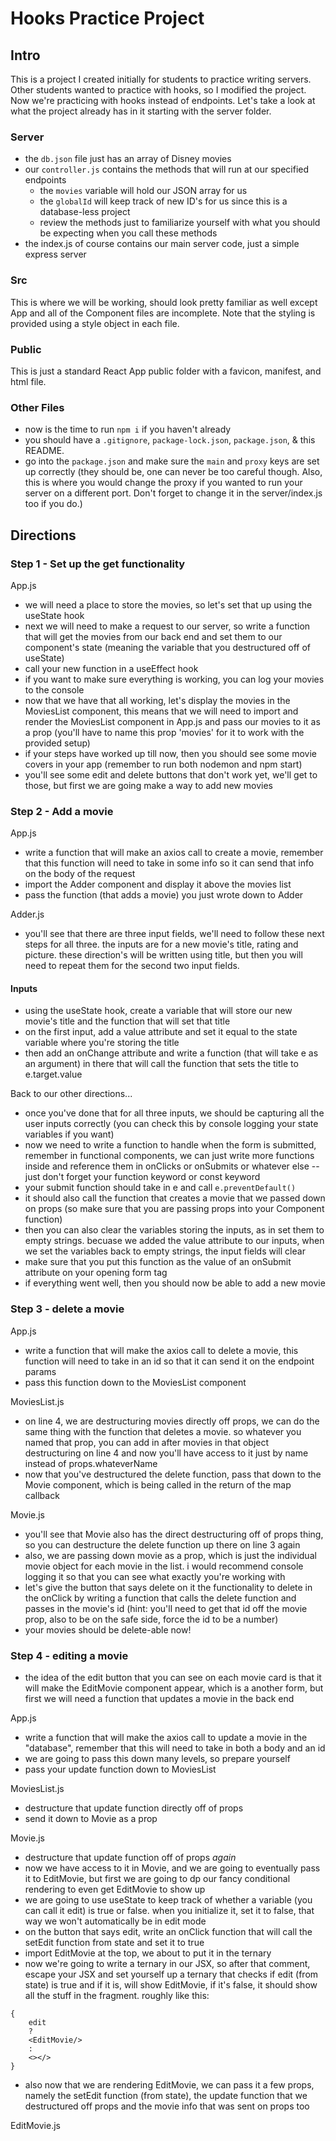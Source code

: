 # Hooks Practice Project

## Intro

This is a project I created initially for students to practice writing servers. Other students wanted to practice with hooks, so I modified the project. Now we're practicing with hooks instead of endpoints. Let's take a look at what the project already has in it starting with the server folder.

### Server
- the ```db.json``` file just has an array of Disney movies
- our ```controller.js``` contains the methods that will run at our specified endpoints
    - the ```movies``` variable will hold our JSON array for us
    - the ```globalId``` will keep track of new ID's for us since this is a database-less project
    - review the methods just to familiarize yourself with what you should be expecting when you call these methods
- the index.js of course contains our main server code, just a simple express server

### Src
This is where we will be working, should look pretty familiar as well except App and all of the Component files are incomplete. Note that the styling is provided using a style object in each file.

### Public
This is just a standard React App public folder with a favicon, manifest, and html file.

### Other Files
- now is the time to run ```npm i``` if you haven't already
- you should have a ```.gitignore```, ```package-lock.json```, ```package.json```, & this README.
- go into the ```package.json``` and make sure the ```main``` and ```proxy``` keys are set up correctly (they should be, one can never be too careful though. Also, this is where you would change the proxy if you wanted to run your server on a different port. Don't forget to change it in the server/index.js too if you do.)

## Directions

### Step 1 - Set up the get functionality

App.js
- we will need a place to store the movies, so let's set that up using the useState hook
- next we will need to make a request to our server, so write a function that will get the movies from our back end and set them to our component's state (meaning the variable that you destructured off of useState)
- call your new function in a useEffect hook
- if you want to make sure everything is working, you can log your movies to the console
- now that we have that all working, let's display the movies in the MoviesList component, this means that we will need to import and render the MoviesList component in App.js and pass our movies to it as a prop (you'll have to name this prop 'movies' for it to work with the provided setup)
- if your steps have worked up till now, then you should see some movie covers in your app (remember to run both nodemon and npm start)
- you'll see some edit and delete buttons that don't work yet, we'll get to those, but first we are going make a way to add new movies


### Step 2 - Add a movie

App.js 

- write a function that will make an axios call to create a movie, remember that this function will need to take in some info so it can send that info on the body of the request
- import the Adder component and display it above the movies list
- pass the function (that adds a movie) you just wrote down to Adder

Adder.js

- you'll see that there are three input fields, we'll need to follow these next steps for all three. the inputs are for a new movie's title, rating and picture. these direction's will be written using title, but then you will need to repeat them for the second two input fields.

#### Inputs 

- using the useState hook, create a variable that will store our new movie's title and the function that will set that title
- on the first input, add a value attribute and set it equal to the state variable where you're storing the title
- then add an onChange attribute and write a function (that will take e as an argument) in there that will call the function that sets the title to e.target.value

Back to our other directions...

- once you've done that for all three inputs, we should be capturing all the user inputs correctly (you can check this by console logging your state variables if you want)
- now we need to write a function to handle when the form is submitted, remember in functional components, we can just write more functions inside and reference them in onClicks or onSubmits or whatever else -- just don't forget your function keyword or const keyword 
- your submit function should take in e and call ```e.preventDefault()``` 
- it should also call the function that creates a movie that we passed down on props (so make sure that you are passing props into your Component function)
- then you can also clear the variables storing the inputs, as in set them to empty strings. becuase we added the value attribute to our inputs, when we set the variables back to empty strings, the input fields will clear
- make sure that you put this function as the value of an onSubmit attribute on your opening form tag
- if everything went well, then you should now be able to add a new movie

### Step 3 - delete a movie

App.js

- write a function that will make the axios call to delete a movie, this function will need to take in an id so that it can send it on the endpoint params
- pass this function down to the MoviesList component 

MoviesList.js

- on line 4, we are destructuring movies directly off props, we can do the same thing with the function that deletes a movie. so whatever you named that prop, you can add in after movies in that object destructuring on line 4 and now you'll have access to it just by name instead of props.whateverName
- now that you've destructured the delete function, pass that down to the Movie component, which is being called in the return of the map callback

Movie.js

- you'll see that Movie also has the direct destructuring off of props thing, so you can destructure the delete function up there on line 3 again
- also, we are passing down movie as a prop, which is just the individual movie object for each movie in the list. i would recommend console logging it so that you can see what exactly you're working with
- let's give the button that says delete on it the functionality to delete in the onClick by writing a function that calls the delete function and passes in the movie's id (hint: you'll need to get that id off the movie prop, also to be on the safe side, force the id to be a number)
- your movies should be delete-able now!

### Step 4 - editing a movie

- the idea of the edit button that you can see on each movie card is that it will make the EditMovie component appear, which is a another form, but first we will need a function that updates a movie in the back end

App.js

- write a function that will make the axios call to update a movie in the "database", remember that this will need to take in both a body and an id
- we are going to pass this down many levels, so prepare yourself
- pass your update function down to MoviesList

MoviesList.js

- destructure that update function directly off of props
- send it down to Movie as a prop

Movie.js

- destructure that update function off of props *again* 
- now we have access to it in Movie, and we are going to eventually pass it to EditMovie, but first we are going to dp our fancy conditional rendering to even get EditMovie to show up
- we are going to use useState to keep track of whether a variable (you can call it edit) is true or false. when you initialize it, set it to false, that way we won't automatically be in edit mode
- on the button that says edit, write an onClick function that will call the setEdit function from state and set it to true
- import EditMovie at the top, we about to put it in the ternary
- now we're going to write a ternary in our JSX, so after that comment, escape your JSX and set yourself up a ternary that checks if edit (from state) is true and if it is, will show EditMovie, if it's false, it should show all the stuff in the fragment. roughly like this: 
```
{
    edit
    ?
    <EditMovie/>
    :
    <></>
}
```
- also now that we are rendering EditMovie, we can pass it a few props, namely the setEdit function (from state), the update function that we destructured off props and the movie info that was sent on props too

EditMovie.js